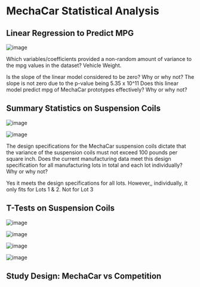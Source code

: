 # MechaCar Statistical Analysis

## Linear Regression to Predict MPG
![image](https://user-images.githubusercontent.com/108503112/209883416-0b21b199-804d-4ff2-b7ae-2f8fdc794225.png)

Which variables/coefficients provided a non-random amount of variance to the mpg values in the dataset?
Vehicle Weight.

Is the slope of the linear model considered to be zero? Why or why not?
The slope is not zero due to the p-value being 5.35 x 10^11
Does this linear model predict mpg of MechaCar prototypes effectively? Why or why not?

## Summary Statistics on Suspension Coils
![image](https://user-images.githubusercontent.com/108503112/209722720-fede5a79-7c08-4c52-be3a-380c545e1fcd.png)

![image](https://user-images.githubusercontent.com/108503112/209722744-eaca25a1-a9a2-48a8-a30f-dfcc90ae802c.png)

The design specifications for the MechaCar suspension coils dictate that the variance of the suspension coils must not exceed 100 pounds per square inch. Does the current manufacturing data meet this design specification for all manufacturing lots in total and each lot individually? Why or why not?

Yes it meets the design specifications for all lots. However,, individually, it only fits for Lots 1 & 2. Not for Lot 3

## T-Tests on Suspension Coils
![image](https://user-images.githubusercontent.com/108503112/209742923-3353f46b-c5e9-4f14-a474-392281da9490.png)


![image](https://user-images.githubusercontent.com/108503112/209882414-ab601c70-f6c6-43b5-ad6a-ff7c36a35c8a.png)

![image](https://user-images.githubusercontent.com/108503112/209882565-332fc6f7-0709-43aa-bc1d-ba8cb0c8defd.png)

![image](https://user-images.githubusercontent.com/108503112/209882502-2ea0dfe1-ed71-4cdd-b575-8bb7bf6d0cbc.png)
## Study Design: MechaCar vs Competition
